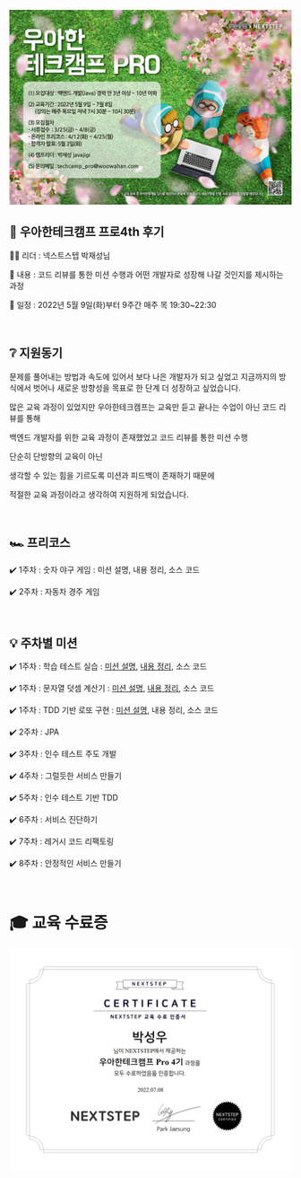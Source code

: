![woowa](file/29e56b30-b506-4224-b034-7944958e19c6.jpg)

## 🏫 우아한테크캠프 프로4th 후기

👨‍💼 리더 : 넥스트스텝 박재성님

📃 내용 : 코드 리뷰를 통한 미션 수행과 어떤 개발자로 성장해 나갈 것인지를 제시하는 과정

📆 일정 : 2022년 5월 9일(화)부터 9주간 매주 목 19:30~22:30

​

## ❔ 지원동기

문제를 풀어내는 방법과 속도에 있어서 보다 나은 개발자가 되고 싶었고 지금까지의 방식에서 벗어나 새로운 방향성을 목표로 한 단계 더 성장하고 싶었습니다.    

많은 교육 과정이 있었지만 우아한테크캠프는 교육만 듣고 끝나는 수업이 아닌 코드 리뷰를 통해 

백엔드 개발자를 위한 교육 과정이 존재했었고 코드 리뷰를 통한 미션 수행

단순히 단방향의 교육이 아닌 

생각할 수 있는 힘을 기르도록 미션과 피드백이 존재하기 때문에 

적절한 교육 과정이라고 생각하여 지원하게 되었습니다.

​

## 🏎️ 프리코스

✔️ 1주차 : 숫자 야구 게임 : 미션 설명, 내용 정리, 소스 코드

✔️ 2주차 : 자동차 경주 게임

​

## 💡 주차별 미션

✔️ 1주차 : 학습 테스트 실습 : [미션 설명](docs/step1/TEST_DESC.md), [내용 정리](docs/step1/CALC_SUM.md), 소스 코드

✔️ 1주차 : 문자열 덧셈 계산기 : [미션 설명](docs/step1/CALC_DESC.md), [내용 정리](docs/step1/CALC_SUM.md), 소스 코드 

✔️ 1주차 : TDD 기반 로또 구현 : [미션 설명](docs/step1/LOTTO_DESC.md), 내용 정리, 소스 코드

✔️ 2주차 : JPA

✔️ 3주차 : 인수 테스트 주도 개발

✔️ 4주차 : 그럴듯한 서비스 만들기

✔️ 5주차 : 인수 테스트 기반 TDD

✔️ 6주차 : 서비스 진단하기

✔️ 7주차 : 레거시 코드 리팩토링

✔️ 8주차 : 안정적인 서비스 만들기

​

# 🎓 교육 수료증

![woowa](file/90f15e16-5ecf-4b0d-a5aa-944bcb965aac.jpg)
